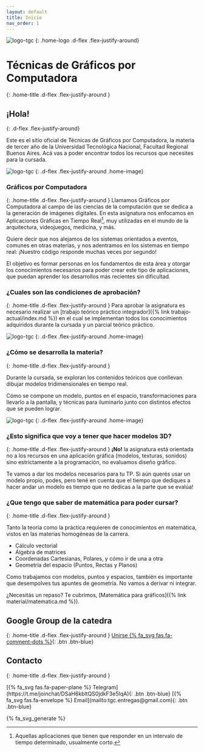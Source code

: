 ```yaml
---
layout: default
title: Inicio
nav_order: 1
---
```


![logo-tgc](images/home/section2.png)
{: .home-logo .d-flex .flex-justify-around}
# Técnicas de Gráficos por Computadora
{: .home-title .d-flex .flex-justify-around	 }

## ¡Hola!
{: .d-flex .flex-justify-around}

Este es el sitio oficial de Técnicas de Gráficos por Computadora,
la materia de tercer año de la Universidad Tecnológica Nacional, Facultad Regional Buenos Aires.
Acá vas a poder encontrar todos los recursos que necesites para la cursada.


![logo-tgc](images/home/section3.png)
{: .d-flex .flex-justify-around .home-image}
### Gráficos por Computadora
{: .home-title .d-flex .flex-justify-around	 }
Llamamos Gráficos por Computadora al campo de las ciencias de la computación que se dedica a la generación de imágenes digitales.
En esta asignatura nos enfocamos en Aplicaciones Gráficas en Tiempo Real[^rti], muy utilizadas en el mundo de la arquitectura, videojuegos, medicina, y más.

Quiere decir que nos alejamos de los sistemas orientados a eventos, comunes en otras materias, y nos adentramos en los sistemas en tiempo real:
¡Nuestro código responde muchas veces por segundo!

El objetivo es formar personas en los fundamentos de esta área y otorgar los conocimientos necesarios para poder crear este tipo de aplicaciones, que puedan aprender los desarrollos más recientes sin dificultad. 


### ¿Cuales son las condiciones de aprobación?
{: .home-title .d-flex .flex-justify-around	 }
Para aprobar la asignatura es necesario realizar un [trabajo teórico práctico integrador]({% link trabajo-actual/index.md %}) en el cual se implementan todos los conocimientos adquiridos durante la cursada y un parcial teórico práctico.

![logo-tgc](images/home/section5.png)
{: .d-flex .flex-justify-around .home-image}
### ¿Cómo se desarrolla la materia?
{: .home-title .d-flex .flex-justify-around	 }

Durante la cursada, se exploran los contenidos teóricos que conllevan dibujar modelos tridimensionales en tiempo real.

Cómo se compone un modelo, puntos en el espacio, transformaciones para llevarlo a la pantalla, y técnicas para iluminarlo junto con distintos efectos que se pueden lograr.

![logo-tgc](images/home/section4.png)
{: .d-flex .flex-justify-around .home-image}
### ¿Esto significa que voy a tener que hacer modelos 3D?
{: .home-title .d-flex .flex-justify-around	 }
**¡No!**
la asignatura está orientada no a los recursos en una aplicación gráfica (modelos, texturas, sonidos) sino estrictamente a la programación, no evaluamos diseño gráfico. 

Te vamos a dar los modelos necesarios para tu TP. Si aún querés usar un modelo propio, podes, pero tené en cuenta que el tiempo que dediques a hacer andar un modelo es tiempo que no dedicas a la parte que se evalúa!

### ¿Que tengo que saber de matemática para poder cursar?
{: .home-title .d-flex .flex-justify-around	 }

Tanto la teoría como la práctica requieren de conocimientos en matemática, vistos en las materias homogéneas de la carrera.
 * Cálculo vectorial
 * Álgebra de matrices
 * Coordenadas Cartesianas, Polares, y cómo ir de una a otra
 * Geometría del espacio (Puntos, Rectas y Planos)

Como trabajamos con modelos, puntos y espacios, también es importante que desempolves tus apuntes de geometría. No vamos a derivar ni integrar.

¿Necesitás un repaso? Te cubrimos, [Matemática para gráficos]({% link material/matematica.md %}).

## Google Group de la catedra
{: .home-title .d-flex .flex-justify-around	 }
<span class="fs-6 d-flex flex-justify-around contact mb-6">
    [Unirse {% fa_svg fas.fa-comment-dots %}](https://groups.google.com/g/TecnicasDeGraficosPorComputadora/about){: .btn .btn-blue}
</span>
## Contacto
{: .home-title .d-flex .flex-justify-around	 }

<span class="fs-6 d-flex flex-justify-around contact mb-6">
[{% fa_svg fas.fa-paper-plane %} Telegram](https://t.me/joinchat/DSaH6kbltQS0jdkF3e5IqA){: .btn .btn-blue}
[{% fa_svg fas.fa-envelope %} Email](mailto:tgc.entregas@gmail.com){: .btn .btn-blue}
</span>

[^rti]: Aquellas aplicaciones que tienen que responder en un intervalo de tiempo determinado, usualmente corto.

{% fa_svg_generate %}

<script type="text/javascript" src="assets/js/shaderback.js"></script>
<script type="text/javascript">
    if(window.innerWidth > 1200){
        let shaderfile = 'assets/shaders/ronan.fs';
        window.onload = shaderback.loadURL(shaderfile,true);
    }
</script>
